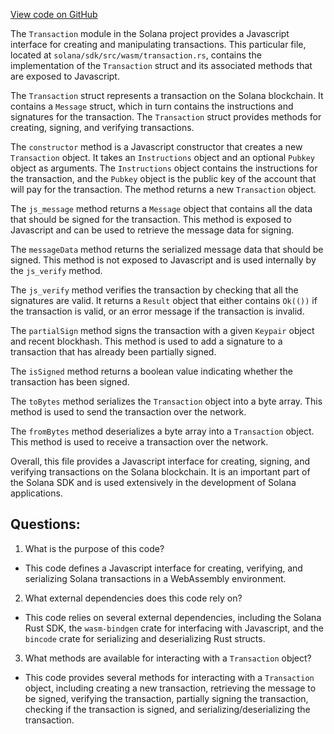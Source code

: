 [View code on GitHub](https://github.com/solana-labs/solana/blob/master/sdk/src/wasm/transaction.rs)

The `Transaction` module in the Solana project provides a Javascript interface for creating and manipulating transactions. This particular file, located at `solana/sdk/src/wasm/transaction.rs`, contains the implementation of the `Transaction` struct and its associated methods that are exposed to Javascript.

The `Transaction` struct represents a transaction on the Solana blockchain. It contains a `Message` struct, which in turn contains the instructions and signatures for the transaction. The `Transaction` struct provides methods for creating, signing, and verifying transactions.

The `constructor` method is a Javascript constructor that creates a new `Transaction` object. It takes an `Instructions` object and an optional `Pubkey` object as arguments. The `Instructions` object contains the instructions for the transaction, and the `Pubkey` object is the public key of the account that will pay for the transaction. The method returns a new `Transaction` object.

The `js_message` method returns a `Message` object that contains all the data that should be signed for the transaction. This method is exposed to Javascript and can be used to retrieve the message data for signing.

The `messageData` method returns the serialized message data that should be signed. This method is not exposed to Javascript and is used internally by the `js_verify` method.

The `js_verify` method verifies the transaction by checking that all the signatures are valid. It returns a `Result` object that either contains `Ok(())` if the transaction is valid, or an error message if the transaction is invalid.

The `partialSign` method signs the transaction with a given `Keypair` object and recent blockhash. This method is used to add a signature to a transaction that has already been partially signed.

The `isSigned` method returns a boolean value indicating whether the transaction has been signed.

The `toBytes` method serializes the `Transaction` object into a byte array. This method is used to send the transaction over the network.

The `fromBytes` method deserializes a byte array into a `Transaction` object. This method is used to receive a transaction over the network.

Overall, this file provides a Javascript interface for creating, signing, and verifying transactions on the Solana blockchain. It is an important part of the Solana SDK and is used extensively in the development of Solana applications.
## Questions: 
 1. What is the purpose of this code?
- This code defines a Javascript interface for creating, verifying, and serializing Solana transactions in a WebAssembly environment.

2. What external dependencies does this code rely on?
- This code relies on several external dependencies, including the Solana Rust SDK, the `wasm-bindgen` crate for interfacing with Javascript, and the `bincode` crate for serializing and deserializing Rust structs.

3. What methods are available for interacting with a `Transaction` object?
- This code provides several methods for interacting with a `Transaction` object, including creating a new transaction, retrieving the message to be signed, verifying the transaction, partially signing the transaction, checking if the transaction is signed, and serializing/deserializing the transaction.